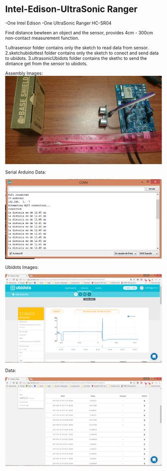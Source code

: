# Intel-Edison-UltraSonic Ranger 

-One Intel Edison
-One UltraSonic Ranger HC-SR04

Find distance bewteen an object and the sensor, provides 4cm - 300cm non-contact
measurement function.

1.ultrasensor folder contains only the sketch to read data from sensor.
2.sketchubidottest folder contains only the sketch to conect and send data to ubidots.
3.ultrasonicUbidots folder contains the skethc to send the dintance get from the sensor to ubidots.

Assembly Images:
![alt text](screenshots/DSC_0231.JPG "assembly")

Serial Arduino Data:

![alt text](screenshots/distanciawifi.png "Data")

Ubidots Images: 

![alt text](screenshots/ubidots1.png "Description goes here")

Data:

![alt text](screenshots/ubidots2.png "Description goes here")
